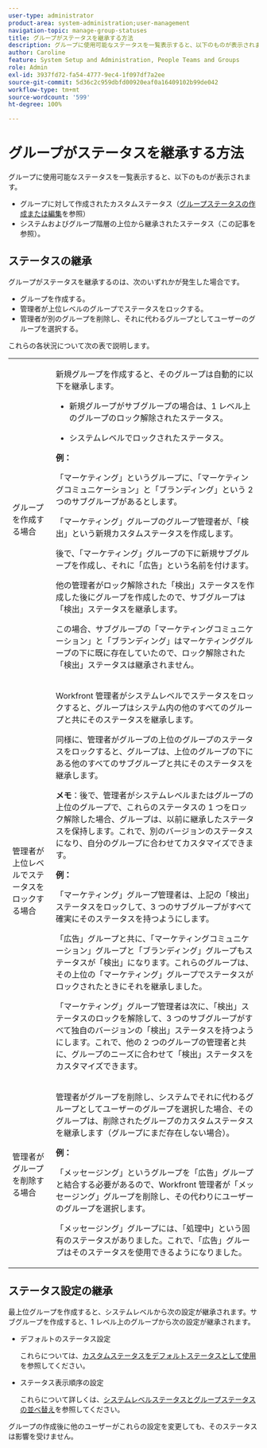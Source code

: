 ```yaml
---
user-type: administrator
product-area: system-administration;user-management
navigation-topic: manage-group-statuses
title: グループがステータスを継承する方法
description: グループに使用可能なステータスを一覧表示すると、以下のものが表示されます。
author: Caroline
feature: System Setup and Administration, People Teams and Groups
role: Admin
exl-id: 3937fd72-fa54-4777-9ec4-1f097df7a2ee
source-git-commit: 5d36c2c959dbfd00920eaf0a16409102b99de042
workflow-type: tm+mt
source-wordcount: '599'
ht-degree: 100%

---
```


# グループがステータスを継承する方法

グループに使用可能なステータスを一覧表示すると、以下のものが表示されます。

* グループに対して作成されたカスタムステータス（[グループステータスの作成または編集](../../../administration-and-setup/manage-groups/manage-group-statuses/create-or-edit-a-group-status.md)を参照）
* システムおよびグループ階層の上位から継承されたステータス（この記事を参照）。

## ステータスの継承

グループがステータスを継承するのは、次のいずれかが発生した場合です。

* グループを作成する。
* 管理者が上位レベルのグループでステータスをロックする。
* 管理者が別のグループを削除し、それに代わるグループとしてユーザーのグループを選択する。

これらの各状況について次の表で説明します。

<table style="table-layout:auto"> 
 <col> 
 <col> 
 <tbody> 
  <tr> 
   <td role="rowheader">グループを作成する場合</td> 
   <td> <p>新規グループを作成すると、そのグループは自動的に以下を継承します。</p> 
    <ul> 
     <li>新規グループがサブグループの場合は、1 レベル上のグループのロック解除されたステータス。</li> 
    </ul> 
    <ul> 
     <li>システムレベルでロックされたステータス。</li> 
    </ul> 
     <b>例：</b></span></span> 
     <p>「マーケティング」というグループに、「マーケティングコミュニケーション」と「ブランディング」という 2 つのサブグループがあるとします。</p> 
     <p>「マーケティング」グループのグループ管理者が、「検出」という新規カスタムステータスを作成します。</p> 
     <p>後で、「マーケティング」グループの下に新規サブグループを作成し、それに「広告」という名前を付けます。</p> 
     <p>他の管理者がロック解除された「検出」ステータスを作成した後にグループを作成したので、サブグループは「検出」ステータスを継承します。</p> 
     <p>この場合、サブグループの「マーケティングコミュニケーション」と「ブランディング」はマーケティンググループの下に既に存在していたので、ロック解除された「検出」ステータスは継承されません。</p> 
    </div> </td> 
  </tr> 
  <tr> 
   <td role="rowheader">管理者が上位レベルでステータスをロックする場合</td> 
   <td> <p>Workfront 管理者がシステムレベルでステータスをロックすると、グループはシステム内の他のすべてのグループと共にそのステータスを継承します。</p> <p>同様に、管理者がグループの上位のグループのステータスをロックすると、グループは、上位のグループの下にある他のすべてのサブグループと共にそのステータスを継承します。</p> <p><b>メモ</b>：後で、管理者がシステムレベルまたはグループの上位のグループで、これらのステータスの 1 つをロック解除した場合、グループは、以前に継承したステータスを保持します。これで、別のバージョンのステータスになり、自分のグループに合わせてカスタマイズできます。</p> 
    <p><b>例：</b></p>
    <p>「マーケティング」グループ管理者は、上記の「検出」ステータスをロックして、3 つのサブグループがすべて確実にそのステータスを持つようにします。</p> 
    <p>「広告」グループと共に、「マーケティングコミュニケーション」グループと「ブランディング」グループもステータスが「検出」になります。これらのグループは、その上位の「マーケティング」グループでステータスがロックされたときにそれを継承しました。</p> 
    <p>「マーケティング」グループ管理者は次に、「検出」ステータスのロックを解除して、3 つのサブグループがすべて独自のバージョンの「検出」ステータスを持つようにします。これで、他の 2 つのグループの管理者と共に、グループのニーズに合わせて「検出」ステータスをカスタマイズできます。</p> 
  </td> 
  </tr> 
  <tr> 
   <td role="rowheader">管理者がグループを削除する場合</td> 
   <td> <p>管理者がグループを削除し、システムでそれに代わるグループとしてユーザーのグループを選択した場合、そのグループは、削除されたグループのカスタムステータスを継承します（グループにまだ存在しない場合）。</p> 
   <p><b>例： </b></p>
     <p>「メッセージング」というグループを「広告」グループと結合する必要があるので、Workfront 管理者が「メッセージング」グループを削除し、その代わりにユーザーのグループを選択します。</p> 
     <p>「メッセージング」グループには、「処理中」という固有のステータスがありました。これで、「広告」グループはそのステータスを使用できるようになりました。</p> 
    </div> </td> 
  </tr> 
 </tbody> 
</table>

## ステータス設定の継承

最上位グループを作成すると、システムレベルから次の設定が継承されます。サブグループを作成すると、1 レベル上のグループから次の設定が継承されます。

* デフォルトのステータス設定

  これらについては、[カスタムステータスをデフォルトステータスとして使用](../../../administration-and-setup/customize-workfront/creating-custom-status-and-priority-labels/use-custom-statuses-as-default-statuses.md)を参照してください。

* ステータス表示順序の設定

  これらについて詳しくは、[システムレベルステータスとグループステータスの並べ替え](../../../administration-and-setup/customize-workfront/creating-custom-status-and-priority-labels/reorder-system-statuses.md)を参照してください。

グループの作成後に他のユーザーがこれらの設定を変更しても、そのステータスは影響を受けません。
